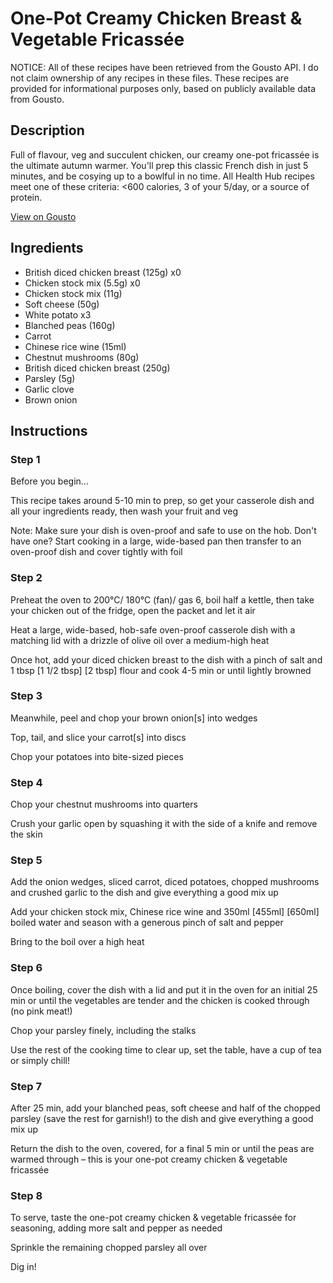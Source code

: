 # One-Pot Creamy Chicken Breast & Vegetable Fricassée

NOTICE: All of these recipes have been retrieved from the Gousto API. I do not claim ownership of any recipes in these files. These recipes are provided for informational purposes only, based on publicly available data from Gousto.

## Description

Full of flavour, veg and succulent chicken, our creamy one-pot fricassée is the ultimate autumn warmer. You'll prep this classic French dish in just 5 minutes, and be cosying up to a bowlful in no time. All Health Hub recipes meet one of these criteria: <600 calories, 3 of your 5/day, or a source of protein.

[View on Gousto](https://www.gousto.co.uk/recipes/cookbook/one-pot-creamy-chicken-breast-vegetable-fricassee)

## Ingredients

- British diced chicken breast (125g) x0
- Chicken stock mix (5.5g) x0
- Chicken stock mix (11g)
- Soft cheese (50g)
- White potato x3
- Blanched peas (160g)
- Carrot
- Chinese rice wine (15ml)
- Chestnut mushrooms (80g)
- British diced chicken breast (250g)
- Parsley (5g)
- Garlic clove
- Brown onion

## Instructions


### Step 1

Before you begin...

This recipe takes around 5-10 min to prep, so get your casserole dish and all your ingredients ready, then wash your fruit and veg

Note: Make sure your dish is oven-proof and safe to use on the hob. Don't have one? Start cooking in a large, wide-based pan then transfer to an oven-proof dish and cover tightly with foil


### Step 2

Preheat the oven to 200°C/ 180°C (fan)/ gas 6, boil half a kettle, then take your chicken out of the fridge, open the packet and let it air

Heat a large, wide-based, hob-safe oven-proof casserole dish with a matching lid with a drizzle of olive oil over a medium-high heat

Once hot, add your diced chicken breast to the dish with a pinch of salt and 1 tbsp <span class="text-purple">[1 1/2 tbsp]</span> <span class="text-danger">[2 tbsp]</span> flour and cook 4-5 min or until lightly browned


### Step 3

Meanwhile, peel and chop your brown onion[s] into wedges

Top, tail, and slice your carrot[s] into discs

Chop your potatoes into bite-sized pieces


### Step 4

Chop your chestnut mushrooms into quarters

Crush your garlic open by squashing it with the side of a knife and remove the skin


### Step 5

Add the onion wedges, sliced carrot, diced potatoes, chopped mushrooms and crushed garlic to the dish and give everything a good mix up

Add your chicken stock mix, Chinese rice wine and 350ml<span class="text-purple"> [455ml] </span><span class="text-danger">[650ml]</span> boiled water and season with a generous pinch of salt and pepper

Bring to the boil over a high heat


### Step 6

Once boiling, cover the dish with a lid and put it in the oven for an initial 25 min or until the vegetables are tender and the chicken is cooked through (no pink meat!)

Chop your parsley finely, including the stalks

Use the rest of the cooking time to clear up, set the table, have a cup of tea or simply chill!


### Step 7

After 25 min, add your blanched peas, soft cheese and half of the chopped parsley (save the rest for garnish!) to the dish and give everything a good mix up

Return the dish to the oven, covered, for a final 5 min or until the peas are warmed through – this is your one-pot creamy chicken & vegetable fricassée

### Step 8

To serve, taste the one-pot creamy chicken & vegetable fricassée for seasoning, adding more salt and pepper as needed

Sprinkle the remaining chopped parsley all over

Dig in!


